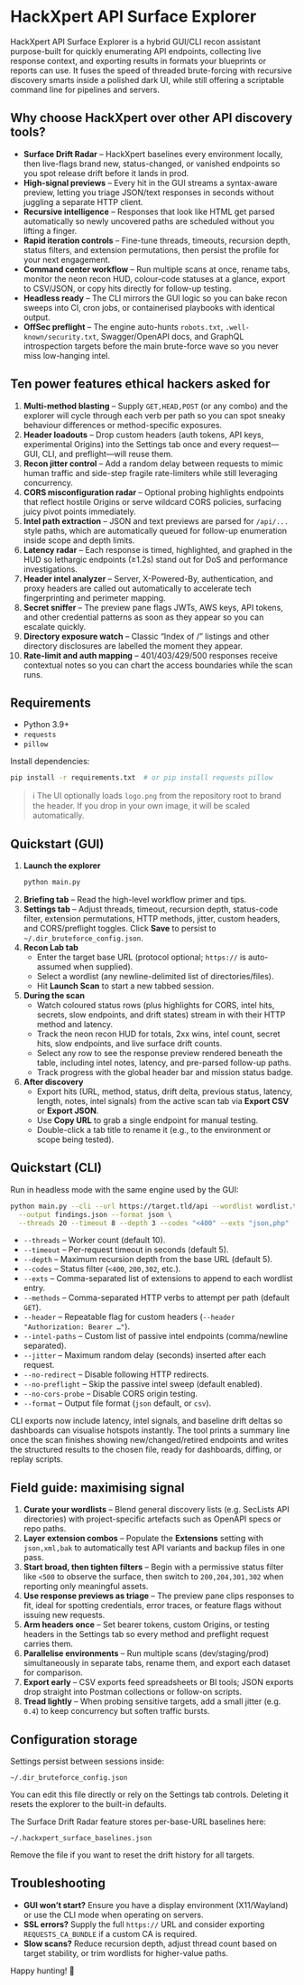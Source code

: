# HackXpert API Surface Explorer

HackXpert API Surface Explorer is a hybrid GUI/CLI recon assistant purpose-built for quickly enumerating API endpoints, collecting live response context, and exporting results in formats your blueprints or reports can use. It fuses the speed of threaded brute-forcing with recursive discovery smarts inside a polished dark UI, while still offering a scriptable command line for pipelines and servers.

## Why choose HackXpert over other API discovery tools?

* **Surface Drift Radar** – HackXpert baselines every environment locally, then live-flags brand new, status-changed, or vanished endpoints so you spot release drift before it lands in prod.
* **High-signal previews** – Every hit in the GUI streams a syntax-aware preview, letting you triage JSON/text responses in seconds without juggling a separate HTTP client.
* **Recursive intelligence** – Responses that look like HTML get parsed automatically so newly uncovered paths are scheduled without you lifting a finger.
* **Rapid iteration controls** – Fine-tune threads, timeouts, recursion depth, status filters, and extension permutations, then persist the profile for your next engagement.
* **Command center workflow** – Run multiple scans at once, rename tabs, monitor the neon recon HUD, colour-code statuses at a glance, export to CSV/JSON, or copy hits directly for follow-up testing.
* **Headless ready** – The CLI mirrors the GUI logic so you can bake recon sweeps into CI, cron jobs, or containerised playbooks with identical output.
* **OffSec preflight** – The engine auto-hunts `robots.txt`, `.well-known/security.txt`, Swagger/OpenAPI docs, and GraphQL introspection targets before the main brute-force wave so you never miss low-hanging intel.

## Ten power features ethical hackers asked for

1. **Multi-method blasting** – Supply `GET,HEAD,POST` (or any combo) and the explorer will cycle through each verb per path so you can spot sneaky behaviour differences or method-specific exposures.
2. **Header loadouts** – Drop custom headers (auth tokens, API keys, experimental Origins) into the Settings tab once and every request—GUI, CLI, and preflight—will reuse them.
3. **Recon jitter control** – Add a random delay between requests to mimic human traffic and side-step fragile rate-limiters while still leveraging concurrency.
4. **CORS misconfiguration radar** – Optional probing highlights endpoints that reflect hostile Origins or serve wildcard CORS policies, surfacing juicy pivot points immediately.
5. **Intel path extraction** – JSON and text previews are parsed for `/api/...` style paths, which are automatically queued for follow-up enumeration inside scope and depth limits.
6. **Latency radar** – Each response is timed, highlighted, and graphed in the HUD so lethargic endpoints (≥1.2s) stand out for DoS and performance investigations.
7. **Header intel analyzer** – Server, X-Powered-By, authentication, and proxy headers are called out automatically to accelerate tech fingerprinting and perimeter mapping.
8. **Secret sniffer** – The preview pane flags JWTs, AWS keys, API tokens, and other credential patterns as soon as they appear so you can escalate quickly.
9. **Directory exposure watch** – Classic “Index of /” listings and other directory disclosures are labelled the moment they appear.
10. **Rate-limit and auth mapping** – 401/403/429/500 responses receive contextual notes so you can chart the access boundaries while the scan runs.

## Requirements

* Python 3.9+
* `requests`
* `pillow`

Install dependencies:

```bash
pip install -r requirements.txt  # or pip install requests pillow
```

> ℹ️ The UI optionally loads `logo.png` from the repository root to brand the header. If you drop in your own image, it will be scaled automatically.

## Quickstart (GUI)

1. **Launch the explorer**
   ```bash
   python main.py
   ```
2. **Briefing tab** – Read the high-level workflow primer and tips.
3. **Settings tab** – Adjust threads, timeout, recursion depth, status-code filter, extension permutations, HTTP methods, jitter, custom headers, and CORS/preflight toggles. Click **Save** to persist to `~/.dir_bruteforce_config.json`.
4. **Recon Lab tab**
   * Enter the target base URL (protocol optional; `https://` is auto-assumed when supplied).
   * Select a wordlist (any newline-delimited list of directories/files).
   * Hit **Launch Scan** to start a new tabbed session.
5. **During the scan**
   * Watch coloured status rows (plus highlights for CORS, intel hits, secrets, slow endpoints, and drift states) stream in with their HTTP method and latency.
   * Track the neon recon HUD for totals, 2xx wins, intel count, secret hits, slow endpoints, and live surface drift counts.
   * Select any row to see the response preview rendered beneath the table, including intel notes, latency, and pre-parsed follow-up paths.
   * Track progress with the global header bar and mission status badge.
6. **After discovery**
   * Export hits (URL, method, status, drift delta, previous status, latency, length, notes, intel signals) from the active scan tab via **Export CSV** or **Export JSON**.
   * Use **Copy URL** to grab a single endpoint for manual testing.
   * Double-click a tab title to rename it (e.g., to the environment or scope being tested).

## Quickstart (CLI)

Run in headless mode with the same engine used by the GUI:

```bash
python main.py --cli --url https://target.tld/api --wordlist wordlist.txt \
  --output findings.json --format json \
  --threads 20 --timeout 8 --depth 3 --codes "<400" --exts "json,php"
```

* `--threads` – Worker count (default 10).
* `--timeout` – Per-request timeout in seconds (default 5).
* `--depth` – Maximum recursion depth from the base URL (default 5).
* `--codes` – Status filter (`<400`, `200,302`, etc.).
* `--exts` – Comma-separated list of extensions to append to each wordlist entry.
* `--methods` – Comma-separated HTTP verbs to attempt per path (default `GET`).
* `--header` – Repeatable flag for custom headers (`--header "Authorization: Bearer …"`).
* `--intel-paths` – Custom list of passive intel endpoints (comma/newline separated).
* `--jitter` – Maximum random delay (seconds) inserted after each request.
* `--no-redirect` – Disable following HTTP redirects.
* `--no-preflight` – Skip the passive intel sweep (default enabled).
* `--no-cors-probe` – Disable CORS origin testing.
* `--format` – Output file format (`json` default, or `csv`).

CLI exports now include latency, intel signals, and baseline drift deltas so dashboards can visualise hotspots instantly. The tool prints a summary line once the scan finishes showing new/changed/retired endpoints and writes the structured results to the chosen file, ready for dashboards, diffing, or replay scripts.

## Field guide: maximising signal

1. **Curate your wordlists** – Blend general discovery lists (e.g. SecLists API directories) with project-specific artefacts such as OpenAPI specs or repo paths.
2. **Layer extension combos** – Populate the **Extensions** setting with `json,xml,bak` to automatically test API variants and backup files in one pass.
3. **Start broad, then tighten filters** – Begin with a permissive status filter like `<500` to observe the surface, then switch to `200,204,301,302` when reporting only meaningful assets.
4. **Use response previews as triage** – The preview pane clips responses to fit, ideal for spotting credentials, error traces, or feature flags without issuing new requests.
5. **Arm headers once** – Set bearer tokens, custom Origins, or testing headers in the Settings tab so every method and preflight request carries them.
6. **Parallelise environments** – Run multiple scans (dev/staging/prod) simultaneously in separate tabs, rename them, and export each dataset for comparison.
7. **Export early** – CSV exports feed spreadsheets or BI tools; JSON exports drop straight into Postman collections or follow-on scripts.
8. **Tread lightly** – When probing sensitive targets, add a small jitter (e.g. `0.4`) to keep concurrency but soften traffic bursts.

## Configuration storage

Settings persist between sessions inside:

```text
~/.dir_bruteforce_config.json
```

You can edit this file directly or rely on the Settings tab controls. Deleting it resets the explorer to the built-in defaults.

The Surface Drift Radar feature stores per-base-URL baselines here:

```text
~/.hackxpert_surface_baselines.json
```

Remove the file if you want to reset the drift history for all targets.

## Troubleshooting

* **GUI won’t start?** Ensure you have a display environment (X11/Wayland) or use the CLI mode when operating on servers.
* **SSL errors?** Supply the full `https://` URL and consider exporting `REQUESTS_CA_BUNDLE` if a custom CA is required.
* **Slow scans?** Reduce recursion depth, adjust thread count based on target stability, or trim wordlists for higher-value paths.

Happy hunting! 🎯
